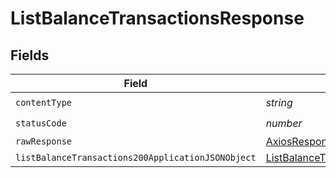 # ListBalanceTransactionsResponse


## Fields

| Field                                                                                                             | Type                                                                                                              | Required                                                                                                          | Description                                                                                                       |
| ----------------------------------------------------------------------------------------------------------------- | ----------------------------------------------------------------------------------------------------------------- | ----------------------------------------------------------------------------------------------------------------- | ----------------------------------------------------------------------------------------------------------------- |
| `contentType`                                                                                                     | *string*                                                                                                          | :heavy_check_mark:                                                                                                | N/A                                                                                                               |
| `statusCode`                                                                                                      | *number*                                                                                                          | :heavy_check_mark:                                                                                                | N/A                                                                                                               |
| `rawResponse`                                                                                                     | [AxiosResponse>](https://axios-http.com/docs/res_schema)                                                          | :heavy_minus_sign:                                                                                                | N/A                                                                                                               |
| `listBalanceTransactions200ApplicationJSONObject`                                                                 | [ListBalanceTransactions200ApplicationJSON](../../models/operations/listbalancetransactions200applicationjson.md) | :heavy_minus_sign:                                                                                                | OK                                                                                                                |